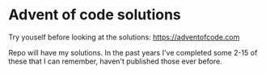 # Advent of code solutions

Try youself before looking at the solutions: https://adventofcode.com

Repo will have my solutions. In the past years I've completed some 2-15 of
these that I can remember, haven't published those ever before.
